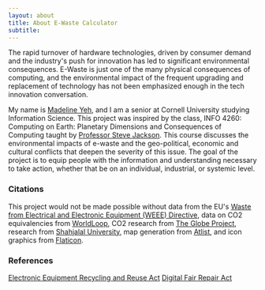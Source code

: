 ```yaml
---
layout: about
title: About E-Waste Calculator
subtitle:
---
```

The rapid turnover of hardware technologies, driven by consumer demand and the industry's push for innovation has led to significant environmental consequences. E-Waste is just one of the many physical consequences of computing, and the environmental impact of the frequent upgrading and replacement of technology has not been emphasized enough in the tech innovation conversation. 

My name is [Madeline Yeh](https://www.linkedin.com/in/madelineyeh/), and I am a senior at Cornell University studying Information Science. This project was inspired by the class, INFO 4260: Computing on Earth: Planetary Dimensions and Consequences of Computing taught by [Professor Steve Jackson](https://sjackson.infosci.cornell.edu). This course discusses the environmental impacts of e-waste and the geo-political, economic and cultural conflicts that deepen the severity of this issue. The goal of the project is to equip people with the information and understanding necessary to take action, whether that be on an individual, industrial, or systemic level.

### Citations
This project would not be made possible without data from the EU's [Waste from Electrical and Electronic Equipment (WEEE) Directive](https://ec.europa.eu/eurostat/statistics-explained/index.php?title=Waste_statistics_-_electrical_and_electronic_equipment_), data on CO2 equivalencies from [WorldLoop](https://worldloop.org/e-waste/bo2w-impact-on-co2-emissions/), CO2 research from [The Globe Project](https://www.globe.gov/explore-science/scientists-blog/archived-posts/sciblog/index.html_p=186.html#:~:text=If%20our%20car%20drives%2020,of%20carbon%20dioxide%20per%20mile.), research from [Shahjalal University](http://www.ieomsociety.org/imeom/188.pdf), map generation from [Atlist](https://www.atlist.com), and icon graphics from [Flaticon](https://www.flaticon.com).

### References
[Electronic Equipment Recycling and Reuse Act](https://www.nysenate.gov/legislation/laws/ENV/A27T26)
[Digital Fair Repair Act](https://www.nysenate.gov/legislation/bills/2021/S4104)

